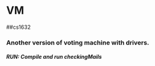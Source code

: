 # VM
##cs1632
### Another version of voting machine with drivers.
##### RUN: Compile and run checkingMails
